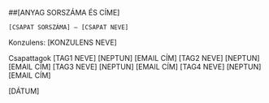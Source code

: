 ﻿
##[ANYAG SORSZÁMA ÉS CÍME]


`[CSAPAT SORSZÁMA] – [CSAPAT NEVE]`


Konzulens:
[KONZULENS NEVE]












Csapattagok
[TAG1 NEVE]	[NEPTUN]	[EMAIL CÍM]
[TAG2 NEVE]	[NEPTUN]	[EMAIL CÍM]
[TAG3 NEVE]	[NEPTUN]	[EMAIL CÍM]
[TAG4 NEVE]	[NEPTUN]	[EMAIL CÍM]

[DÁTUM]

